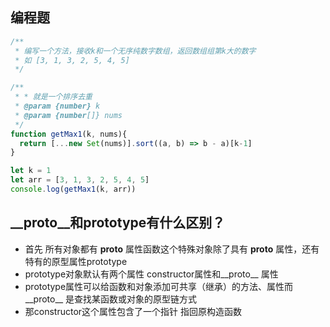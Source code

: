 ## 编程题
```js
/**
 * 编写一个方法，接收k和一个无序纯数字数组，返回数组组第k大的数字
 * 如 [3, 1, 3, 2, 5, 4, 5]
 */

/**
 * * 就是一个排序去重
 * @param {number} k 
 * @param {number[]} nums 
 */
function getMax1(k, nums){
  return [...new Set(nums)].sort((a, b) => b - a)[k-1]
}

let k = 1
let arr = [3, 1, 3, 2, 5, 4, 5]
console.log(getMax1(k, arr))
```

## __proto__和prototype有什么区别？
- 首先 所有对象都有 __proto__ 属性函数这个特殊对象除了具有 __proto__ 属性，还有特有的原型属性prototype
- prototype对象默认有两个属性 constructor属性和__proto__ 属性
- prototype属性可以给函数和对象添加可共享（继承）的方法、属性而__proto__ 是查找某函数或对象的原型链方式
- 那constructor这个属性包含了一个指针 指回原构造函数